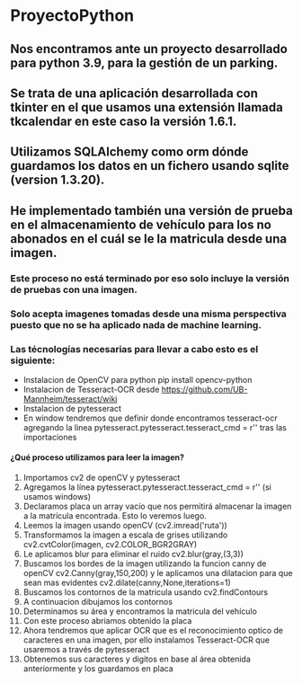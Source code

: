 # ProyectoPython

## Nos encontramos ante un proyecto desarrollado para python 3.9, para la gestión de un parking.
## Se trata de una aplicación desarrollada con tkinter en el que usamos una extensión llamada tkcalendar en este caso la versión 1.6.1.
## Utilizamos SQLAlchemy como orm dónde guardamos los datos en un fichero usando sqlite (version 1.3.20).
## He implementado también una versión de prueba en el almacenamiento de vehículo para los no abonados en el cuál se le la matricula desde una imagen.
### Este proceso no está terminado por eso solo incluye la versión de pruebas con una imagen.
### Solo acepta imagenes tomadas desde una misma perspectiva puesto que no se ha aplicado nada de machine learning.
### Las técnologías necesarias para llevar a cabo esto es el siguiente:
* Instalacion de OpenCV para python  pip install opencv-python
* Instalacion de Tesseract-OCR desde  https://github.com/UB-Mannheim/tesseract/wiki
* Instalacion de pytesseract 
* En window tendremos que definir donde encontramos tesseract-ocr agregando la linea pytesseract.pytesseract.tesseract_cmd = r'<Ruta>' tras las importaciones
  
#### ¿Qué proceso utilizamos para leer la imagen?
1. Importamos cv2 de openCV y pytesseract 
2. Agregamos la línea pytesseract.pytesseract.tesseract_cmd = r'<Ruta>' (si usamos windows)
3. Declaramos placa un array vacío que nos permitirá almacenar la imagen a la matrícula encontrada. Esto lo veremos luego.
4. Leemos la imagen usando openCV (cv2.imread('ruta'))
5. Transformamos la imagen a escala de grises utilizando cv2.cvtColor(imagen, cv2.COLOR_BGR2GRAY)
6. Le aplicamos blur para eliminar el ruido cv2.blur(gray,(3,3))
7. Buscamos los bordes de la imagen utilizando la funcion canny de openCV cv2.Canny(gray,150,200) y le aplicamos una dilatacion para que sean mas evidentes cv2.dilate(canny,None,iterations=1)
8. Buscamos los contornos de la matricula usando cv2.findContours
9. A continuacion dibujamos los contornos 
10. Determinamos su área y encontramos la matricula del vehículo
11. Con este proceso abriamos obtenido la placa
12. Ahora tendremos que aplicar OCR que es el reconocimiento optico de caracteres en una imagen, por ello instalamos Tesseract-OCR que usaremos a través de  pytesseract
13. Obtenemos sus caracteres y digitos en base al área obtenida anteriormente y los guardamos en placa
